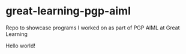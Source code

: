 # great-learning-pgp-aiml
Repo to showcase programs I worked on as part of PGP AIML at Great Learning

Hello world!
